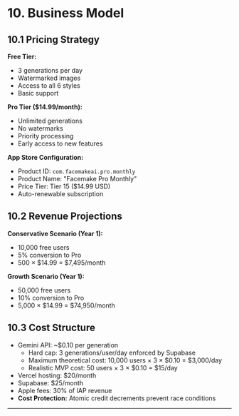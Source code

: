 # 10. Business Model

## 10.1 Pricing Strategy

**Free Tier:**
- 3 generations per day
- Watermarked images
- Access to all 6 styles
- Basic support

**Pro Tier ($14.99/month):**
- Unlimited generations
- No watermarks
- Priority processing
- Early access to new features

**App Store Configuration:**
- Product ID: `com.facemakeai.pro.monthly`
- Product Name: "Facemake Pro Monthly"
- Price Tier: Tier 15 ($14.99 USD)
- Auto-renewable subscription

## 10.2 Revenue Projections

**Conservative Scenario (Year 1):**
- 10,000 free users
- 5% conversion to Pro
- 500 × $14.99 = $7,495/month

**Growth Scenario (Year 1):**
- 50,000 free users
- 10% conversion to Pro
- 5,000 × $14.99 = $74,950/month

## 10.3 Cost Structure
- Gemini API: ~$0.10 per generation
  - Hard cap: 3 generations/user/day enforced by Supabase
  - Maximum theoretical cost: 10,000 users × 3 × $0.10 = $3,000/day
  - Realistic MVP cost: 50 users × 3 × $0.10 = $15/day
- Vercel hosting: $20/month
- Supabase: $25/month
- Apple fees: 30% of IAP revenue
- **Cost Protection:** Atomic credit decrements prevent race conditions

---

